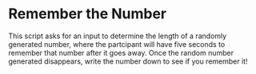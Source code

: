 # Remember the Number

This script asks for an input to determine the length of a randomly generated number, where the partcipant will have five seconds to remember that number after it goes away. Once the random number generated disappears, write the number down to see if you remember it!
